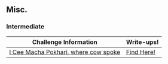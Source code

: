 ## Misc.

### Intermediate
| Challenge Information | Write-ups! | 
|----------------|----------------|
| [I Cee Macha Pokhari, where cow spoke](https://github.com/Hacktoberfest-Nepal/Hacktoberfest_CTF/tree/master/Challenges/Misc/Intermediate/I%20Cee%20Macha%20Pokhari%2C%20where%20cow%20spoke) | [Find Here!](https://github.com/Hacktoberfest-Nepal/Hacktoberfest_CTF/tree/master/Writeups/Misc/Intermediate/I%20Cee%20Macha%20Pokhari%2C%20where%20cow%20spoke) |

